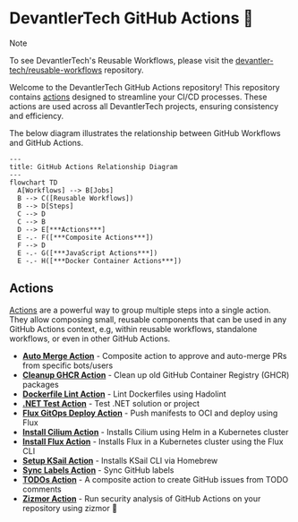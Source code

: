 # DevantlerTech GitHub Actions 🚀

> [!NOTE]
> To see DevantlerTech's Reusable Workflows, please visit the [devantler-tech/reusable-workflows](https://github.com/devantler-tech/reusable-workflows) repository.

Welcome to the DevantlerTech GitHub Actions repository! This repository contains [actions](#composite-actions) designed to streamline your CI/CD processes.  These actions are used across all DevantlerTech projects, ensuring consistency and efficiency.

The below diagram illustrates the relationship between GitHub Workflows and GitHub Actions.

```mermaid
---
title: GitHub Actions Relationship Diagram
---
flowchart TD
  A[Workflows] --> B[Jobs]
  B --> C([Reusable Workflows])
  B --> D[Steps]
  C --> D
  C --> B
  D --> E[***Actions***]
  E -.- F([***Composite Actions***])
  F --> D
  E -.- G([***JavaScript Actions***])
  E -.- H([***Docker Container Actions***])
```

## Actions

[Actions](https://docs.github.com/en/actions/tutorials/creating-a-composite-action) are a powerful way to group multiple steps into a single action. They allow composing small, reusable components that can be used in any GitHub Actions context, e.g, within reusable workflows, standalone workflows, or even in other GitHub Actions.

- **[Auto Merge Action](auto-merge-action/README.md)** - Composite action to approve and auto-merge PRs from specific bots/users
- **[Cleanup GHCR Action](cleanup-ghcr-action/README.md)** - Clean up old GitHub Container Registry (GHCR) packages
- **[Dockerfile Lint Action](dockerfile-lint-action/README.md)** - Lint Dockerfiles using Hadolint
- **[.NET Test Action](dotnet-test-action/README.md)** - Test .NET solution or project
- **[Flux GitOps Deploy Action](flux-gitops-deploy-action/README.md)** - Push manifests to OCI and deploy using Flux
- **[Install Cilium Action](install-cilium-action/README.md)** - Installs Cilium using Helm in a Kubernetes cluster
- **[Install Flux Action](install-flux-action/README.md)** - Installs Flux in a Kubernetes cluster using the Flux CLI
- **[Setup KSail Action](setup-ksail-action/README.md)** - Installs KSail CLI via Homebrew
- **[Sync Labels Action](sync-labels-action/README.md)** - Sync GitHub labels
- **[TODOs Action](todos-action/README.md)** - A composite action to create GitHub issues from TODO comments
- **[Zizmor Action](zizmor-action/README.md)** - Run security analysis of GitHub Actions on your repository using zizmor 🌈
